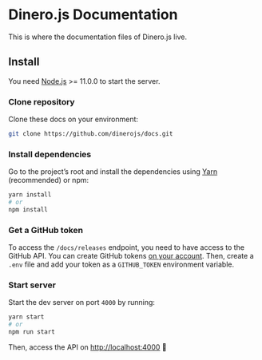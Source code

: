 # Dinero.js Documentation

This is where the documentation files of Dinero.js live.

## Install

You need [Node.js][node] >= 11.0.0 to start the server.

### Clone repository

Clone these docs on your environment:

```sh
git clone https://github.com/dinerojs/docs.git
```

### Install dependencies

Go to the project’s root and install the dependencies using [Yarn][yarn]
(recommended) or npm:

```sh
yarn install
# or
npm install
```

### Get a GitHub token

To access the `/docs/releases` endpoint, you need to have access to the GitHub API. You can create GitHub tokens [on your account][github:tokens]. Then, create a `.env` file and add your token as a `GITHUB_TOKEN` environment variable. 

### Start server

Start the dev server on port `4000` by running:

```sh
yarn start
# or
npm run start
```

Then, access the API on [http://localhost:4000][localhost:4000] 🚀

[node]: https://nodejs.org/
[yarn]: https://yarnpkg.com/
[localhost:4000]: http://localhost:4000
[github:tokens]: https://github.com/settings/tokens/new